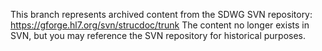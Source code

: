 This branch represents archived content from the SDWG SVN repository: https://gforge.hl7.org/svn/strucdoc/trunk
The content no longer exists in SVN, but you may reference the SVN repository for historical purposes.